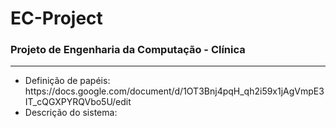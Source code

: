 <h1>EC-Project</h1>
<h3>Projeto de Engenharia da Computação - Clínica</h3>
<hr>
<ul>
  <li>Definição de papéis: https://docs.google.com/document/d/1OT3Bnj4pqH_qh2i59x1jAgVmpE3IT_cQGXPYRQVbo5U/edit</li>
  <li>Descrição do sistema: </li>
</ul>
